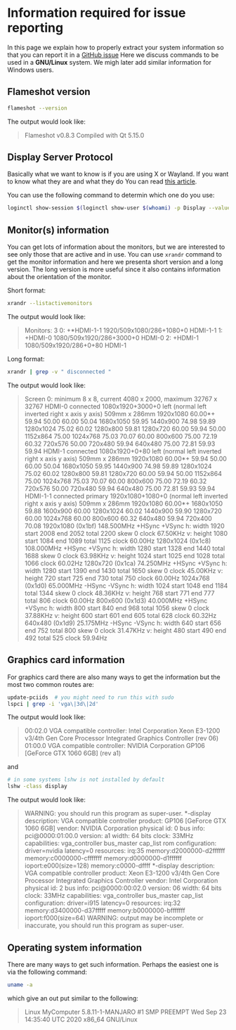 # Information required for issue reporting
In this page we explain how to properly extract your system information so that you can report it in a [GitHub issue](https://github.com/flameshot-org/flameshot/issues/)
Here we discuss commands to be used in a **GNU/Linux** system. We migh later add similar information for Windows users.

## Flameshot version

```sh
flameshot --version
```
The output would look like:
> Flameshot v0.8.3
> Compiled with Qt 5.15.0

## Display Server Protocol

Basically what we want to know is if you are using X or Wayland. If you want to know what they are and what they do You can read [this article](https://www.secjuice.com/wayland-vs-xorg/).

You can use the following command to determin which one do you use:

```sh
loginctl show-session $(loginctl show-user $(whoami) -p Display --value) -p Type --value
```

## Monitor(s) information

You can get lots of information about the monitors, but we are interested to see only those that are active and in use. You can use `xrandr` command to get the monitor information and here we presenta short version and a long version. The long version is more useful since it also contains information about the orientation of the monitor.

Short format:

```sh
xrandr --listactivemonitors
```
The output would look like:
> Monitors: 3
> 0: +*HDMI-1-1 1920/509x1080/286+1080+0  HDMI-1-1
> 1: +HDMI-0 1080/509x1920/286+3000+0  HDMI-0
> 2: +HDMI-1 1080/509x1920/286+0+80  HDMI-1

Long format:

```sh
xrandr | grep -v " disconnected "
```
The output would look like:
> Screen 0: minimum 8 x 8, current 4080 x 2000, maximum 32767 x 32767
> HDMI-0 connected 1080x1920+3000+0 left (normal left inverted right x axis y axis) 509mm x 286mm
>    1920x1080     60.00*+  59.94    50.00    60.00    50.04
>    1680x1050     59.95
>    1440x900      74.98    59.89
>    1280x1024     75.02    60.02
>    1280x800      59.81
>    1280x720      60.00    59.94    50.00
>    1152x864      75.00
>    1024x768      75.03    70.07    60.00
>    800x600       75.00    72.19    60.32
>    720x576       50.00
>    720x480       59.94
>    640x480       75.00    72.81    59.93    59.94
> HDMI-1 connected 1080x1920+0+80 left (normal left inverted right x axis y axis) 509mm x 286mm
>    1920x1080     60.00*+  59.94    50.00    60.00    50.04
>    1680x1050     59.95
>    1440x900      74.98    59.89
>    1280x1024     75.02    60.02
>    1280x800      59.81
>    1280x720      60.00    59.94    50.00
>    1152x864      75.00
>    1024x768      75.03    70.07    60.00
>    800x600       75.00    72.19    60.32
>    720x576       50.00
>    720x480       59.94
>    640x480       75.00    72.81    59.93    59.94
> HDMI-1-1 connected primary 1920x1080+1080+0 (normal left inverted right x axis y axis) 509mm x 286mm
>    1920x1080     60.00*+
>    1680x1050     59.88
>    1600x900      60.00
>    1280x1024     60.02
>    1440x900      59.90
>    1280x720      60.00
>    1024x768      60.00
>    800x600       60.32
>    640x480       59.94
>    720x400       70.08
>   1920x1080 (0x1bf) 148.500MHz +HSync +VSync
>         h: width  1920 start 2008 end 2052 total 2200 skew    0 clock  67.50KHz
>         v: height 1080 start 1084 end 1089 total 1125           clock  60.00Hz
>   1280x1024 (0x1c8) 108.000MHz +HSync +VSync
>         h: width  1280 start 1328 end 1440 total 1688 skew    0 clock  63.98KHz
>         v: height 1024 start 1025 end 1028 total 1066           clock  60.02Hz
>   1280x720 (0x1ca) 74.250MHz +HSync +VSync
>         h: width  1280 start 1390 end 1430 total 1650 skew    0 clock  45.00KHz
>         v: height  720 start  725 end  730 total  750           clock  60.00Hz
>   1024x768 (0x1d0) 65.000MHz -HSync -VSync
>         h: width  1024 start 1048 end 1184 total 1344 skew    0 clock  48.36KHz
>         v: height  768 start  771 end  777 total  806           clock  60.00Hz
>   800x600 (0x1d3) 40.000MHz +HSync +VSync
>         h: width   800 start  840 end  968 total 1056 skew    0 clock  37.88KHz
>         v: height  600 start  601 end  605 total  628           clock  60.32Hz
>   640x480 (0x1d9) 25.175MHz -HSync -VSync
>         h: width   640 start  656 end  752 total  800 skew    0 clock  31.47KHz
>         v: height  480 start  490 end  492 total  525           clock  59.94Hz

## Graphics card information

For graphics card there are also many ways to get the information but the most two common routes are:

```sh
update-pciids  # you might need to run this with sudo
lspci | grep -i 'vga\|3d\|2d'
```
The output would look like:
> 00:02.0 VGA compatible controller: Intel Corporation Xeon E3-1200 v3/4th Gen Core Processor Integrated Graphics Controller (rev 06)
> 01:00.0 VGA compatible controller: NVIDIA Corporation GP106 [GeForce GTX 1060 6GB] (rev a1)

and

```sh
# in some systems lshw is not installed by default
lshw -class display
```

The output would look like:
> WARNING: you should run this program as super-user.
>   *-display
>        description: VGA compatible controller
>        product: GP106 [GeForce GTX 1060 6GB]
>        vendor: NVIDIA Corporation
>        physical id: 0
>        bus info: pci@0000:01:00.0
>        version: a1
>        width: 64 bits
>        clock: 33MHz
>        capabilities: vga_controller bus_master cap_list rom
>        configuration: driver=nvidia latency=0
>        resources: irq:35 memory:d2000000-d2ffffff memory:c0000000-cfffffff memory:d0000000-d1ffffff ioport:e000(size=128) memory:c0000-dffff
>   *-display
>        description: VGA compatible controller
>        product: Xeon E3-1200 v3/4th Gen Core Processor Integrated Graphics Controller
>        vendor: Intel Corporation
>        physical id: 2
>        bus info: pci@0000:00:02.0
>        version: 06
>        width: 64 bits
>        clock: 33MHz
>        capabilities: vga_controller bus_master cap_list
>        configuration: driver=i915 latency=0
>        resources: irq:32 memory:d3400000-d37fffff memory:b0000000-bfffffff ioport:f000(size=64)
> WARNING: output may be incomplete or inaccurate, you should run this program as super-user.

## Operating system information

There are many ways to get such information. Perhaps the easiest one is via the following command:

```sh
uname -a
```

which give an out put similar to the following:

> Linux MyComputer 5.8.11-1-MANJARO #1 SMP PREEMPT Wed Sep 23 14:35:40 UTC 2020 x86_64 GNU/Linux